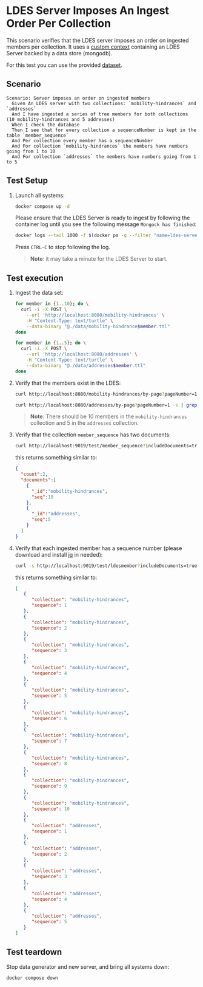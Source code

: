 # LDES Server Imposes An Ingest Order Per Collection
This scenario verifies that the LDES server imposes an order on ingested members per collection. It uses a [custom context](./docker-compose.yml) containing an LDES Server backed by a data store (mongodb).

For this test you can use the provided [dataset](./data).

## Scenario
```gherkin
Scenario: Server imposes an order on ingested members
  Given An LDES server with two collections: `mobility-hindrances` and `addresses`
  And I have ingested a series of tree members for both collections (10 mobility-hindrances and 5 addresses)
  When I check the database
  Then I see that for every collection a sequenceNumber is kept in the table `member_sequence`
  And Per collection every member has a sequenceNumber
  And For collection `mobility-hindrances` the members have numbers going from 1 to 10
  And For collection `addresses` the members have numbers going from 1 to 5
```

## Test Setup
1. Launch all systems:
    ```bash
    docker compose up -d
    ```
    Please ensure that the LDES Server is ready to ingest by following the container log until you see the following message `Mongock has finished`:
    ```bash
    docker logs --tail 1000 -f $(docker ps -q --filter "name=ldes-server$")
    ```
    Press `CTRL-C` to stop following the log.
    
    > **Note**: it may take a minute for the LDES Server to start.

## Test execution
1. Ingest the data set:
    ```bash
    for member in {1..10}; do \
      curl -i -X POST \
        --url 'http://localhost:8080/mobility-hindrances' \
        -H "Content-Type: text/turtle" \
        --data-binary "@./data/mobility-hindrance$member.ttl"
    done
   
    for member in {1..5}; do \
      curl -i -X POST \
        --url 'http://localhost:8080/addresses' \
        -H "Content-Type: text/turtle" \
        --data-binary "@./data/addresses$member.ttl"
    done
    ```

2. Verify that the members exist in the LDES:
    ```bash
    curl http://localhost:8080/mobility-hindrances/by-page?pageNumber=1 -s | grep "terms:isVersionOf" | wc -l
    ```
    ```bash
    curl http://localhost:8080/addresses/by-page?pageNumber=1 -s | grep "terms:isVersionOf" | wc -l
    ```

   > **Note**: There should be 10 members in the `mobility-hindrances` collection and 5 in the `addresses` collection.


3. Verify that the collection `member_sequence` has two documents:
   ```bash
   curl http://localhost:9019/test/member_sequence?includeDocuments=true
   ```
   this returns something similar to:
   ```json
   {
     "count":2,
     "documents":[
       {
         "_id":"mobility-hindrances",
         "seq":10
       },
       {
         "_id":"addresses",
         "seq":5
       }
     ]
   }

   ```

4. Verify that each ingested member has a sequence number (please download and install [jq](https://stedolan.github.io/jq/download/) in needed):
   ```bash
   curl -s http://localhost:9019/test/ldesmember?includeDocuments=true | jq "[.documents[] | {collection: .collectionName, sequence: .sequenceNr}]"
   ```
   this returns something similar to:
   ```json
   [
      {
         "collection": "mobility-hindrances",
         "sequence": 1
      },
      {
         "collection": "mobility-hindrances",
         "sequence": 2
      },
      {
         "collection": "mobility-hindrances",
         "sequence": 3
      },
      {
         "collection": "mobility-hindrances",
         "sequence": 4
      },
      {
         "collection": "mobility-hindrances",
         "sequence": 5
      },
      {
         "collection": "mobility-hindrances",
         "sequence": 6
      },
      {
         "collection": "mobility-hindrances",
         "sequence": 7
      },
      {
         "collection": "mobility-hindrances",
         "sequence": 8
      },
      {
         "collection": "mobility-hindrances",
         "sequence": 9
      },
      {
         "collection": "mobility-hindrances",
         "sequence": 10
      },
      {
         "collection": "addresses",
         "sequence": 1
      },
      {
         "collection": "addresses",
         "sequence": 2
      },
      {
         "collection": "addresses",
         "sequence": 3
      },
      {
         "collection": "addresses",
         "sequence": 4
      },
      {
         "collection": "addresses",
         "sequence": 5
      }
   ]
   ```

## Test teardown
Stop data generator and new server, and bring all systems down:
```bash
docker compose down
```
